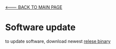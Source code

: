 [<--- BACK TO MAIN PAGE](../README.md)

# Software update
to update software, download newest [relese binary](https://github.com/piotr022/udigi/releases/latest)